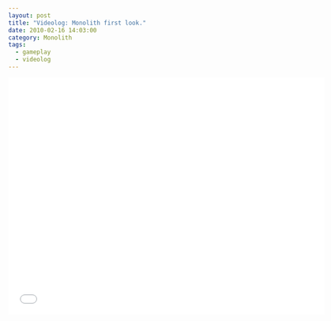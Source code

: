 ```yaml
---
layout: post
title: "Videolog: Monolith first look."
date: 2010-02-16 14:03:00
category: Monolith
tags:
  - gameplay
  - videolog
---
```


<iframe width="640" height="480" src="//www.youtube.com/embed/ckKAw8qAsgo?rel=0" frameborder="0" allowfullscreen></iframe>
